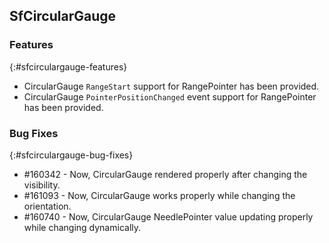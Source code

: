 ## SfCircularGauge

### Features
{:#sfcirculargauge-features} 

* CircularGauge `RangeStart` support for RangePointer has been provided.
* CircularGauge `PointerPositionChanged` event support for RangePointer has been provided.

### Bug Fixes
{:#sfcirculargauge-bug-fixes}

*  \#160342 - Now, CircularGauge rendered properly after changing the visibility.
*  \#161093 - Now, CircularGauge works properly while changing the orientation.
*  \#160740 - Now, CircularGauge NeedlePointer value updating properly while changing dynamically.



